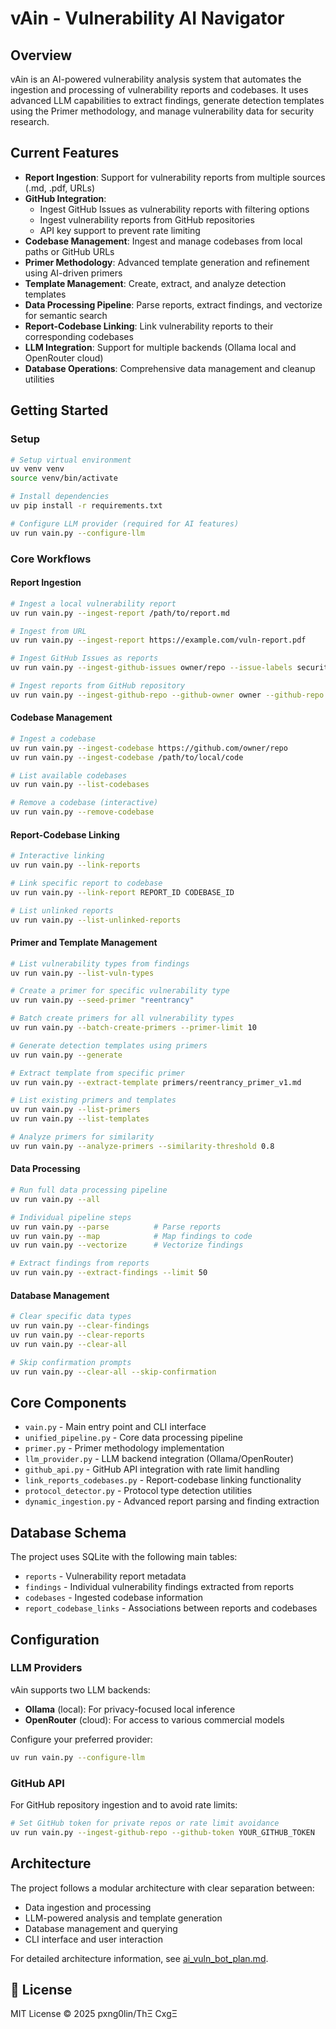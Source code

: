 # vAin - Vulnerability AI Navigator

## Overview
vAin is an AI-powered vulnerability analysis system that automates the ingestion and processing of vulnerability reports and codebases. It uses advanced LLM capabilities to extract findings, generate detection templates using the Primer methodology, and manage vulnerability data for security research.

## Current Features
- **Report Ingestion**: Support for vulnerability reports from multiple sources (.md, .pdf, URLs)
- **GitHub Integration**: 
  - Ingest GitHub Issues as vulnerability reports with filtering options
  - Ingest vulnerability reports from GitHub repositories
  - API key support to prevent rate limiting
- **Codebase Management**: Ingest and manage codebases from local paths or GitHub URLs
- **Primer Methodology**: Advanced template generation and refinement using AI-driven primers
- **Template Management**: Create, extract, and analyze detection templates
- **Data Processing Pipeline**: Parse reports, extract findings, and vectorize for semantic search
- **Report-Codebase Linking**: Link vulnerability reports to their corresponding codebases
- **LLM Integration**: Support for multiple backends (Ollama local and OpenRouter cloud)
- **Database Operations**: Comprehensive data management and cleanup utilities

## Getting Started

### Setup
```bash
# Setup virtual environment
uv venv venv
source venv/bin/activate

# Install dependencies
uv pip install -r requirements.txt

# Configure LLM provider (required for AI features)
uv run vain.py --configure-llm
```

### Core Workflows

#### Report Ingestion
```bash
# Ingest a local vulnerability report
uv run vain.py --ingest-report /path/to/report.md

# Ingest from URL
uv run vain.py --ingest-report https://example.com/vuln-report.pdf

# Ingest GitHub Issues as reports
uv run vain.py --ingest-github-issues owner/repo --issue-labels security,bug

# Ingest reports from GitHub repository
uv run vain.py --ingest-github-repo --github-owner owner --github-repo repo --github-token YOUR_TOKEN
```

#### Codebase Management
```bash
# Ingest a codebase
uv run vain.py --ingest-codebase https://github.com/owner/repo
uv run vain.py --ingest-codebase /path/to/local/code

# List available codebases
uv run vain.py --list-codebases

# Remove a codebase (interactive)
uv run vain.py --remove-codebase
```

#### Report-Codebase Linking
```bash
# Interactive linking
uv run vain.py --link-reports

# Link specific report to codebase
uv run vain.py --link-report REPORT_ID CODEBASE_ID

# List unlinked reports
uv run vain.py --list-unlinked-reports
```

#### Primer and Template Management
```bash
# List vulnerability types from findings
uv run vain.py --list-vuln-types

# Create a primer for specific vulnerability type
uv run vain.py --seed-primer "reentrancy"

# Batch create primers for all vulnerability types
uv run vain.py --batch-create-primers --primer-limit 10

# Generate detection templates using primers
uv run vain.py --generate

# Extract template from specific primer
uv run vain.py --extract-template primers/reentrancy_primer_v1.md

# List existing primers and templates
uv run vain.py --list-primers
uv run vain.py --list-templates

# Analyze primers for similarity
uv run vain.py --analyze-primers --similarity-threshold 0.8
```

#### Data Processing
```bash
# Run full data processing pipeline
uv run vain.py --all

# Individual pipeline steps
uv run vain.py --parse          # Parse reports
uv run vain.py --map            # Map findings to code
uv run vain.py --vectorize      # Vectorize findings

# Extract findings from reports
uv run vain.py --extract-findings --limit 50
```

#### Database Management
```bash
# Clear specific data types
uv run vain.py --clear-findings
uv run vain.py --clear-reports
uv run vain.py --clear-all

# Skip confirmation prompts
uv run vain.py --clear-all --skip-confirmation
```

## Core Components
- `vain.py` - Main entry point and CLI interface
- `unified_pipeline.py` - Core data processing pipeline
- `primer.py` - Primer methodology implementation
- `llm_provider.py` - LLM backend integration (Ollama/OpenRouter)
- `github_api.py` - GitHub API integration with rate limit handling
- `link_reports_codebases.py` - Report-codebase linking functionality
- `protocol_detector.py` - Protocol type detection utilities
- `dynamic_ingestion.py` - Advanced report parsing and finding extraction

## Database Schema
The project uses SQLite with the following main tables:
- `reports` - Vulnerability report metadata
- `findings` - Individual vulnerability findings extracted from reports
- `codebases` - Ingested codebase information
- `report_codebase_links` - Associations between reports and codebases

## Configuration

### LLM Providers
vAin supports two LLM backends:
- **Ollama** (local): For privacy-focused local inference
- **OpenRouter** (cloud): For access to various commercial models

Configure your preferred provider:
```bash
uv run vain.py --configure-llm
```

### GitHub API
For GitHub repository ingestion and to avoid rate limits:
```bash
# Set GitHub token for private repos or rate limit avoidance
uv run vain.py --ingest-github-repo --github-token YOUR_GITHUB_TOKEN
```

## Architecture
The project follows a modular architecture with clear separation between:
- Data ingestion and processing
- LLM-powered analysis and template generation
- Database management and querying
- CLI interface and user interaction

For detailed architecture information, see [ai_vuln_bot_plan.md](ai_vuln_bot_plan.md).

## 📜 License
MIT License © 2025 pxng0lin/ThΞ CxgΞ
